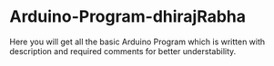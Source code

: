 # Arduino-Program-dhirajRabha
Here you will get all the basic Arduino Program which is written with description and required comments for better understability.

